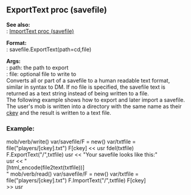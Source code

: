 ## ExportText proc (savefile)    
**See also:**    
:   [ImportText proc (savefile)](/savefile/proc/ImportText)    
<!-- -->    
**Format:**    
:   savefile.ExportText(path=cd,file)    
<!-- -->    
**Args:**    
:   path: the path to export    
:   file: optional file to write to    
Converts all or part of a savefile to a human readable text format,    
similar in syntax to DM. If no file is specified, the savefile text is    
returned as a text string instead of being written to a file.    
The following example shows how to export and later import a savefile.    
The user\'s mob is written into a directory with the same name as their    
[ckey](/mob/var/ckey) and the result is written to a text file.    
### Example:    
mob/verb/write() var/savefile/F = new() var/txtfile =    
file(\"players/\[ckey\].txt\") F\[ckey\] \<\< usr fdel(txtfile)    
F.ExportText(\"/\",txtfile) usr \<\< \"Your savefile looks like this:\"    
usr \<\< \"    
    [html_encode(file2text(txtfile))]    
\" mob/verb/read() var/savefile/F = new() var/txtfile =    
file(\"players/\[ckey\].txt\") F.ImportText(\"/\",txtfile) F\[ckey\]    
\>\> usr  